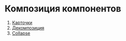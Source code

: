Композиция компонентов
===

1. [Карточки](cards)
1. [Декомпозиция](decomposition)
1. [Collapse](collapse)
